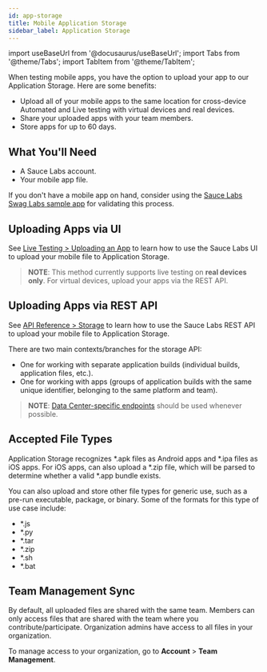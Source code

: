```yaml
---
id: app-storage
title: Mobile Application Storage
sidebar_label: Application Storage
---
```


import useBaseUrl from '@docusaurus/useBaseUrl';
import Tabs from '@theme/Tabs';
import TabItem from '@theme/TabItem';

When testing mobile apps, you have the option to upload your app to our Application Storage. Here are some benefits:

* Upload all of your mobile apps to the same location for cross-device Automated and Live testing with virtual devices and real devices.
* Share your uploaded apps with your team members.
* Store apps for up to 60 days.

## What You'll Need
* A Sauce Labs account.
* Your mobile app file.

If you don't have a mobile app on hand, consider using the [Sauce Labs Swag Labs sample app](https://github.com/saucelabs/sample-app-mobile) for validating this process.

## Uploading Apps via UI

See [Live Testing > Uploading an App](/mobile-apps/live-testing/live-mobile-app-testing.md) to learn how to use the Sauce Labs UI to upload your mobile file to Application Storage.

>**NOTE**: This method currently supports live testing on **real devices only**. For virtual devices, upload your apps via the REST API.

## Uploading Apps via REST API

See [API Reference > Storage](/dev/api/storage) to learn how to use the Sauce Labs REST API to upload your mobile file to Application Storage.

There are two main contexts/branches for the storage API:

* One for working with separate application builds (individual builds, application files, etc.).
* One for working with apps (groups of application builds with the same unique identifier, belonging to the same platform and team).

>**NOTE**: [Data Center-specific endpoints](/basics/data-center-endpoints/data-center-endpoints) should be used whenever possible.

## Accepted File Types 
Application Storage recognizes *.apk files as Android apps and *.ipa files as iOS apps. For iOS apps, can also upload a *.zip file, which will be parsed to determine whether a valid *.app bundle exists.

You can also upload and store other file types for generic use, such as a pre-run executable, package, or binary. Some of the formats for this type of use case include:

* *.js
* *.py
* *.tar
* *.zip
* *.sh
* *.bat

## Team Management Sync

By default, all uploaded files are shared with the same team. Members can only access files that are shared with the team where you contribute/participate. Organization admins have access to all files in your organization.

To manage access to your organization, go to **Account** > **Team Management**.
